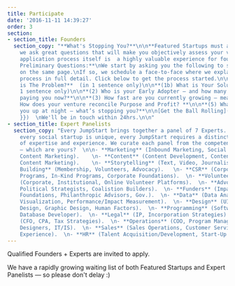 ```yaml
---
title: Participate
date: '2016-11-11 14:39:27'
order: 3
section:
- section_title: Founders
  section_copy: "**What's Stopping You?**\n\n**Featured Startups must apply: because
    we ask great questions that will make you objectively assess your venture, the
    application process itself is  a highly valuable experience for founders.**\n\n**5
    Preliminary Questions:**\nWe start by asking you the following to see if we''re
    on the same page.\nIf so, we schedule a face-to-face where we explain the complete
    process in full detail. Click below to get the process started.\n\n**(1a) What
    is The Problem?**  (in 1 sentence only)\n\n**(1b) What is Your Solution?**  (in
    1 sentence only)\n\n**(2) Who is your Early Adopter — and how many of them are
    paying you now?**\n\n**(3) How fast are you currently growing — measured how?**\n\n**(4)
    How does your venture reconcile Purpose and Profit? **\n\n**(5) What’s keeping
    you up at night — what’s stopping you?**\n\n[Get the Ball Rolling]({{ site.email
    }})  \nWe'll be in touch within 24hrs.\n\n"
- section_title: Expert Panelists
  section_copy: "Every JumpStart brings together a panel of 7 Experts.  \nBecause
    every social startup is unique, every JumpStart requires a distinct combination
    of expertise and experience. We curate each panel from the competencies below
    — which are yours?  \n\n- **Marketing** (Inbound Marketing, Social Marketing,
    Content Marketing).    \n- **Content** (Content Development, Content Management,
    Content Marketing).    \n- **Storytelling** (Text, Video, Journalism).   \n- **Community
    Building** (Membership, Volunteers, Advocacy).   \n- **CSR** (Corporate Volunteer
    Programs, In-Kind Programs, Corporate Foundations).  \n- **Volunteer Experience**
    (Corporate, Institutional, Online Volunteer Platforms).  \n- **Advocacy** (Lobbyists,
    Political Strategists, Coalistion Builders).  \n- **Funders** (Impact Investors,
    Foundations, Philanthropic Advisors, Gov.).  \n- **Data** (Data Analytics, Data
    Visualization, Performance/Impact Measurement).  \n- **Design** (UI/UX, Product
    Design, Graphic Design, Human Factors).  \n- **Programming** (Software Developer,
    Database Developer).  \n- **Legal** (IP, Incorporation Strategies).  \n- **Financial**
    (CFO, CPA, Tax Strategies).  \n- **Operations** (COO, Program Managers, Systems
    Designers, IT/IS).  \n- **Sales** (Sales Operations, Customer Service, Customer
    Experience).  \n- **HR** (Talent Acquisition/Development, Start-Up Staff Scaling/Structure)."
---
```

Qualified Founders + Experts are invited to apply.

We have a rapidly growing waiting list of both Featured Startups and Expert Panelists — so please don't delay :)